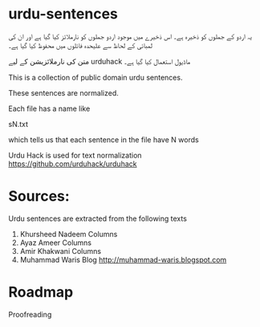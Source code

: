 # urdu-sentences

یہ اردو کے جملوں کو ذخیرہ ہے۔
اس ذخیرے میں موجود اردو جملوں کو نارملائز کیا گیا ہے اور ان کی لمبائی کے لحاظ سے علیحدہ فائلوں میں محفوظ کیا گیا ہے۔

متن کی نارملائزیشن کے لیے
urduhack
ماڈیول استعمال کیا گیا ہے۔


This is a collection of public domain urdu sentences.

These sentences are normalized.

Each file has a name like

sN.txt

which tells us that each sentence in the file have N words

Urdu Hack is used for text normalization https://github.com/urduhack/urduhack

# Sources:

Urdu sentences are extracted from the following texts
1. Khursheed Nadeem Columns 
2. Ayaz Ameer Columns 
4. Amir Khakwani Columns 
3. Muhammad Waris Blog http://muhammad-waris.blogspot.com

# Roadmap

Proofreading
